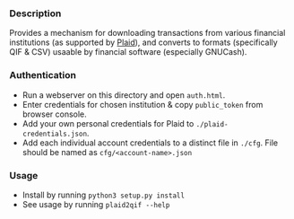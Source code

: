 ### Description

Provides a mechanism for downloading transactions from various financial institutions (as supported by [Plaid](https://www.plaid.com)), and converts to formats (specifically QIF & CSV) usaable by financial software (especially GNUCash).

### Authentication

* Run a webserver on this directory and open `auth.html`.
* Enter credentials for chosen institution & copy `public_token` from browser console.
* Add your own personal credentials for Plaid to `./plaid-credentials.json`.
* Add each individual account credentials to a distinct file in `./cfg`.  File should be named as `cfg/<account-name>.json`

### Usage

* Install by running `python3 setup.py install`
* See usage by running `plaid2qif --help`
